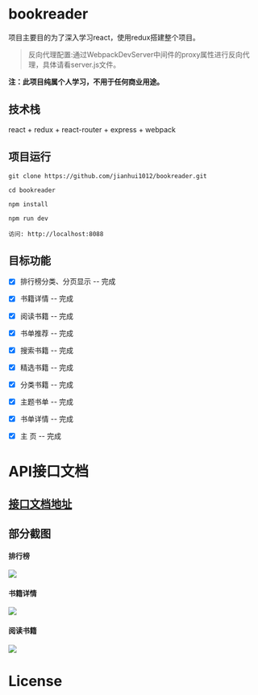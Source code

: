 # bookreader

项目主要目的为了深入学习react，使用redux搭建整个项目。

> 反向代理配置:通过WebpackDevServer中间件的proxy属性进行反向代理，具体请看server.js文件。

__注：此项目纯属个人学习，不用于任何商业用途。__

## 技术栈

react + redux + react-router + express + webpack 


## 项目运行

```
git clone https://github.com/jianhui1012/bookreader.git

cd bookreader

npm install

npm run dev

访问: http://localhost:8088

```

## 目标功能

- [x] 排行榜分类、分页显示 -- 完成
- [x] 书籍详情 -- 完成
- [x] 阅读书籍 -- 完成
- [x] 书单推荐 -- 完成
- [x] 搜索书籍 -- 完成
- [x] 精选书籍 -- 完成
- [x] 分类书籍 -- 完成
- [x] 主题书单 -- 完成
- [x] 书单详情 -- 完成
- [x] 主    页 -- 完成


# API接口文档

## [接口文档地址](https://github.com/jianhui1012/blogHexo/blob/master/source/_posts/%E9%98%85%E5%9B%BEAPI.md)


## 部分截图

#### 排行榜

<img src="https://github.com/jianhui1012/bookreader/blob/master/screenshots/rank.png" />

#### 书籍详情

<img src="https://github.com/jianhui1012/bookreader/blob/master/screenshots/book.png" />

#### 阅读书籍

<img src="https://github.com/jianhui1012/bookreader/blob/master/screenshots/read.png" />

# License
